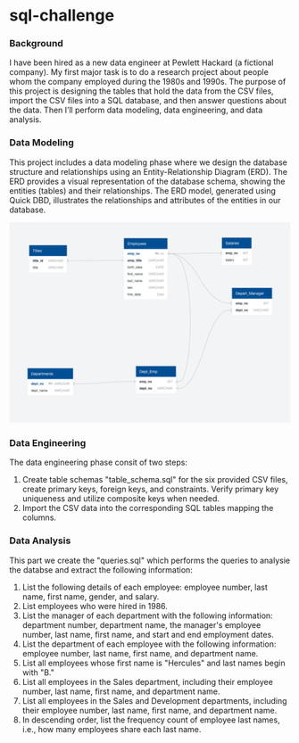 # sql-challenge

### Background

I have been hired as a new data engineer at Pewlett Hackard (a fictional company). My first major task is to do a research project about people whom the company employed during the 1980s and 1990s. The purpose of this project is designing the tables that hold the data from the CSV files, import the CSV files into a SQL database, and then answer questions about the data. Then I’ll perform data modeling, data engineering, and data analysis.

### Data Modeling

This project includes a data modeling phase where we design the database structure and relationships using an Entity-Relationship Diagram (ERD). The ERD provides a visual representation of the database schema, showing the entities (tables) and their relationships.
The ERD model, generated using Quick DBD, illustrates the relationships and attributes of the entities in our database.

![ERD_Diagram](https://github.com/mabdullama/sql-challenge/blob/main/ERD_Diagram.png)

### Data Engineering
The data engineering phase consit of two steps:
1. Create table schemas "table_schema.sql" for the six provided CSV files, create primary keys, foreign keys, and constraints. Verify primary key uniqueness and utilize composite keys when needed.
2. Import the CSV data into the corresponding SQL tables mapping the columns. 

### Data Analysis
This part we create the "queries.sql" which performs the queries to analysie the databse and extract the following information:

1. List the following details of each employee: employee number, last name, first name, gender, and salary.
2. List employees who were hired in 1986.
3. List the manager of each department with the following information: department number, department name, the manager's employee number, last name, first name, and start and end employment dates.
4. List the department of each employee with the following information: employee number, last name, first name, and department name.
5. List all employees whose first name is "Hercules" and last names begin with "B."
6. List all employees in the Sales department, including their employee number, last name, first name, and department name.
7. List all employees in the Sales and Development departments, including their employee number, last name, first name, and department name.
8. In descending order, list the frequency count of employee last names, i.e., how many employees share each last name.













